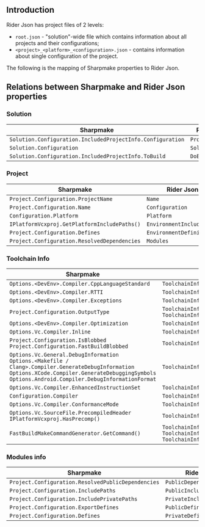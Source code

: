 ﻿## Introduction

Rider Json has project files of 2 levels:
+ ```root.json``` - "solution"-wide file which contains information about all projects
and their configurations;
+ ```<project>_<platform>_<configuration>.json``` - contains information about single configuration of the project.

The following is the mapping of Sharpmake properties to Rider Json.

## Relations between Sharpmake and Rider Json properties
### Solution
| Sharpmake | Rider Json |
| --------- | ---------- |
| ``Solution.Configuration.IncludedProjectInfo.Configuration`` | ``ProjectConfig`` |
| ``Solution.Configuration`` | ``SolutionConfig`` |
| ``Solution.Configuration.IncludedProjectInfo.ToBuild`` | ``DoBuild`` |

### Project
| Sharpmake | Rider Json |
| --------- | ---------- |
| ``Project.Configuration.ProjectName`` | ``Name`` |
| ``Project.Configuration.Name`` | ``Configuration`` |
| ``Configuration.Platform`` | ``Platform`` |
| ``IPlatformVcxproj.GetPlatformIncludePaths()`` | ``EnvironmentIncludePaths`` |
| ``Project.Configuration.Defines`` | ``EnvironmentDefinitions`` |
| ``Project.Configuration.ResolvedDependencies`` | ``Modules`` |

### Toolchain Info
| Sharpmake | Rider Json |
| --------- | ---------- |
| ``Options.<DevEnv>.Compiler.CppLanguageStandard``| ``ToolchainInfo.CppStandart``   |
| ``Options.<DevEnv>.Compiler.RTTI`` | ``ToolchainInfo.RTTI`` |
| ``Options.<DevEnv>.Compiler.Exceptions`` | ``ToolchainInfo.bUseExceptions`` |
| ``Project.Configuration.OutputType`` | ``ToolchainInfo.bIsBuildingLibrary`` <br/> ``ToolchainInfo.bIsBuildingDll``|
| ``Options.<DevEnv>.Compiler.Optimization`` | ``ToolchainInfo.bOptimizeCode`` |
| ``Options.Vc.Compiler.Inline`` | ``ToolchainInfo.bUseInlining`` |
| ``Project.Configuration.IsBlobbed`` <br/> ``Project.Configuration.FastBuildBlobbed`` | ``ToolchainInfo.bUseUnity`` |
| ``Options.Vc.General.DebugInformation`` <br/> ``Options.<Makefile / Clang>.Compiler.GenerateDebugInformation`` <br/> ``Options.XCode.Compiler.GenerateDebuggingSymbols`` <br/> ``Options.Android.Compiler.DebugInformationFormat`` | ``ToolchainInfo.bCreateDebugInfo`` |
| ``Options.Vc.Compiler.EnhancedInstructionSet`` | ``ToolchainInfo.bUseAVX`` |
| ``Configuration.Compiler`` | ``ToolchainInfo.Compiler`` |
| ``Options.Vc.Compiler.ConformanceMode`` | ``ToolchainInfo.bStrictConformanceMode`` |
| ``Options.Vc.SourceFile.PrecompiledHeader`` <br/> ``IPlatformVcxproj.HasPrecomp()`` | ``ToolchainInfo.PrecompiledHeaderAction`` |
| ``FastBuildMakeCommandGenerator.GetCommand()`` | ``ToolchainInfo.BuildCmd`` <br/> ``ToolchainInfo.ReBuildCmd`` <br/> ``ToolchainInfo.CleanCmd`` |

### Modules info
| Sharpmake | Rider Json |
| --------- | ---------- |
| ``Project.Configuration.ResolvedPublicDependencies`` | ``PublicDependencyModules`` |
| ``Project.Configuration.IncludePaths`` | ``PublicIncludePaths`` |
| ``Project.Configuration.IncludePrivatePaths`` | ``PrivateIncludePaths`` |
| ``Project.Configuration.ExportDefines`` | ``PublicDefinitions`` |
| ``Project.Configuration.Defines`` | ``PrivateDefinitions`` |



